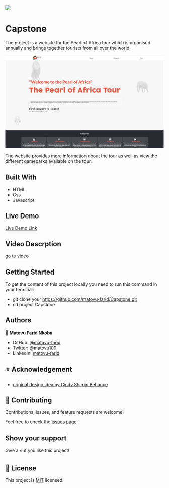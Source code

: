 
![](https://img.shields.io/badge/Microverse-blueviolet)

# Capstone

The project is a website for the Pearl of Africa tour which is organised annually and brings together tourists from all over the world.

![screenshot](./assets/screenshot.png)

The website provides more information about the tour as well as view the different gameparks available on the tour.

## Built With

- HTML
- Css
- Javascript

## Live Demo

[Live Demo Link](https://matovu-farid.github.io/Capstone/)

## Video Descrption
[go to video](https://www.loom.com/share/5ff3c68ab0a24068a83ed614d1ead71d)


## Getting Started

To get the content of this project locally you need to run this command in your terminal:

- git clone your https://github.com/matovu-farid/Capstone.git
- cd project Capstone



## Authors

👤 **Matovu Farid Nkoba**

- GitHub: [@matovu-farid](https://github.com/matovu-farid)
- Twitter: [@matovu100](https://twitter.com/matovu100)
- LinkedIn: [matovu-farid](https://www.linkedin.com/in/matovu-farid-48b80257)

## ⭐️ Acknowledgement
- [original design idea by Cindy Shin in Behance](https://www.behance.net/adagio07)

## 🤝 Contributing

Contributions, issues, and feature requests are welcome!

Feel free to check the [issues page](../../issues/).

## Show your support

Give a ⭐️ if you like this project!

## 📝 License

This project is [MIT](./MIT.md) licensed.
